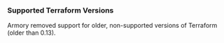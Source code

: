 ### Supported Terraform Versions

Armory removed support for older, non-supported versions of Terraform (older than 0.13).
